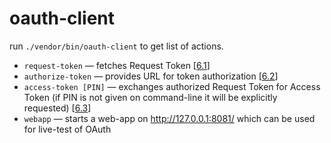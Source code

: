 oauth-client
============

run `./vendor/bin/oauth-client` to get list of actions.

* `request-token` — fetches Request Token [[6.1](http://oauth.net/core/1.0a/#auth_step1)]
* `authorize-token` — provides URL for token authorization [[6.2](http://oauth.net/core/1.0a/#auth_step2)]
* `access-token [PIN]` — exchanges authorized Request Token for Access Token (if PIN is not given on command-line it will be explicitly requested) [[6.3](http://oauth.net/core/1.0a/#auth_step3)]
* `webapp` — starts a web-app on http://127.0.0.1:8081/ which can be used for live-test of OAuth
